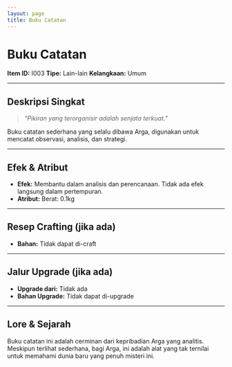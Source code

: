 ```yaml
---
layout: page
title: Buku Catatan
---
```

# Buku Catatan

**Item ID:** I003
**Tipe:** Lain-lain
**Kelangkaan:** Umum

---

## Deskripsi Singkat
> *"Pikiran yang terorganisir adalah senjata terkuat."*

Buku catatan sederhana yang selalu dibawa Arga, digunakan untuk mencatat observasi, analisis, dan strategi.

---

## Efek & Atribut
*   **Efek:** Membantu dalam analisis dan perencanaan. Tidak ada efek langsung dalam pertempuran.
*   **Atribut:** Berat: 0.1kg

---

## Resep Crafting (jika ada)
*   **Bahan:** Tidak dapat di-craft

---

## Jalur Upgrade (jika ada)
*   **Upgrade dari:** Tidak ada
*   **Bahan Upgrade:** Tidak dapat di-upgrade

---

## Lore & Sejarah
Buku catatan ini adalah cerminan dari kepribadian Arga yang analitis. Meskipun terlihat sederhana, bagi Arga, ini adalah alat yang tak ternilai untuk memahami dunia baru yang penuh misteri ini.